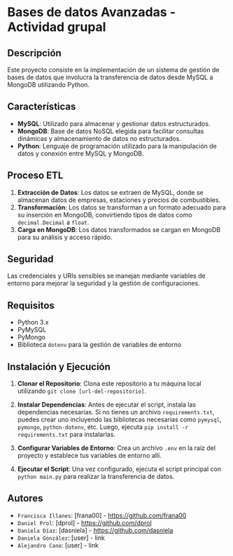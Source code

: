 # Bases de datos Avanzadas - Actividad grupal

## Descripción
Este proyecto consiste en la implementación de un sistema de gestión de bases de datos que involucra la transferencia de datos desde MySQL a MongoDB utilizando Python.

## Características
- **MySQL**: Utilizado para almacenar y gestionar datos estructurados.
- **MongoDB**: Base de datos NoSQL elegida para facilitar consultas dinámicas y almacenamiento de datos no estructurados.
- **Python**: Lenguaje de programación utilizado para la manipulación de datos y conexión entre MySQL y MongoDB.

## Proceso ETL
1. **Extracción de Datos**: Los datos se extraen de MySQL, donde se almacenan datos de empresas, estaciones y precios de combustibles.
2. **Transformación**: Los datos se transforman a un formato adecuado para su inserción en MongoDB, convirtiendo tipos de datos como `decimal.Decimal` a `float`.
3. **Carga en MongoDB**: Los datos transformados se cargan en MongoDB para su análisis y acceso rápido.

## Seguridad
Las credenciales y URIs sensibles se manejan mediante variables de entorno para mejorar la seguridad y la gestión de configuraciones.

## Requisitos
- Python 3.x
- PyMySQL
- PyMongo
- Biblioteca `dotenv` para la gestión de variables de entorno

## Instalación y Ejecución

1. **Clonar el Repositorio**:
   Clona este repositorio a tu máquina local utilizando `git clone [url-del-repositorio]`.

2. **Instalar Dependencias**:
   Antes de ejecutar el script, instala las dependencias necesarias. Si no tienes un archivo `requirements.txt`, puedes crear uno incluyendo las bibliotecas necesarias como `pymysql`, `pymongo`, `python-dotenv`, etc. Luego, ejecuta `pip install -r requirements.txt` para instalarlas.

3. **Configurar Variables de Entorno**:
   Crea un archivo `.env` en la raíz del proyecto y establece tus variables de entorno allí.

4. **Ejecutar el Script**:
   Una vez configurado, ejecuta el script principal con `python main.py` para realizar la transferencia de datos.


## Autores
- `Francisca Illanes`: [frana00] - https://github.com/frana00
- `Daniel Prol`: [dprol] - https://github.com/dprol
- `Daniela Díaz`: [dasniela] - https://github.com/dasniela
- `Daniela González`: [user] - link
- `Alejandro Cano`: [user] - link
